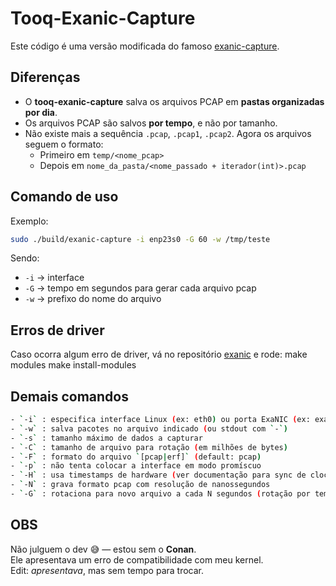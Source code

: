 # Tooq-Exanic-Capture

Este código é uma versão modificada do famoso [exanic-capture](https://github.com/cisco/exanic-software/blob/master/util/exanic-capture.c).

## Diferenças
- O **tooq-exanic-capture** salva os arquivos PCAP em **pastas organizadas por dia**.   
- Os arquivos PCAP são salvos **por tempo**, e não por tamanho.  
- Não existe mais a sequência `.pcap`, `.pcap1`, `.pcap2`. Agora os arquivos seguem o formato:
  - Primeiro em `temp/<nome_pcap>`  
  - Depois em `nome_da_pasta/<nome_passado + iterador(int)>.pcap`
## Comando de uso

Exemplo:
```bash
sudo ./build/exanic-capture -i enp23s0 -G 60 -w /tmp/teste 
```

Sendo:
- `-i` → interface  
- `-G` → tempo em segundos para gerar cada arquivo pcap  
- `-w` → prefixo do nome do arquivo  

## Erros de driver

Caso ocorra algum erro de driver, vá no repositório [exanic](https://github.com/cisco/exanic-software/blob/master/Makefile) e rode:
make modules
make install-modules

## Demais comandos
```bash
- `-i` : especifica interface Linux (ex: eth0) ou porta ExaNIC (ex: exanic0:0)  
- `-w` : salva pacotes no arquivo indicado (ou stdout com `-`)  
- `-s` : tamanho máximo de dados a capturar  
- `-C` : tamanho de arquivo para rotação (em milhões de bytes)  
- `-F` : formato do arquivo `[pcap|erf]` (default: pcap)  
- `-p` : não tenta colocar a interface em modo promíscuo  
- `-H` : usa timestamps de hardware (ver documentação para sync de clock)  
- `-N` : grava formato pcap com resolução de nanossegundos  
- `-G` : rotaciona para novo arquivo a cada N segundos (rotação por tempo)  
```
## OBS
Não julguem o dev 😅 — estou sem o **Conan**.  
Ele apresentava um erro de compatibilidade com meu kernel.  
Edit: *apresentava*, mas sem tempo para trocar.
